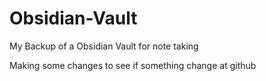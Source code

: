 # Obsidian-Vault
My Backup of a Obsidian Vault for note taking

Making some changes to see if something change at github
